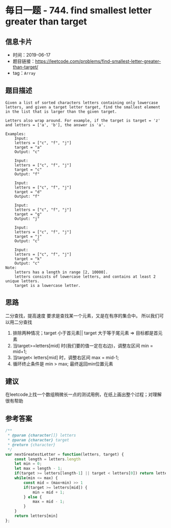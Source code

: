 # 毎日一题 -  744. find smallest letter greater than target

## 信息卡片
* 时间：2019-06-17
* 题目链接：https://leetcode.com/problems/find-smallest-letter-greater-than-target/
* tag：`Array`

## 题目描述
```
Given a list of sorted characters letters containing only lowercase letters, and given a target letter target, find the smallest element in the list that is larger than the given target.

Letters also wrap around. For example, if the target is target = 'z' and letters = ['a', 'b'], the answer is 'a'.

Examples:
    Input:
    letters = ["c", "f", "j"]
    target = "a"
    Output: "c"

    Input:
    letters = ["c", "f", "j"]
    target = "c"
    Output: "f"

    Input:
    letters = ["c", "f", "j"]
    target = "d"
    Output: "f"

    Input:
    letters = ["c", "f", "j"]
    target = "g"
    Output: "j"

    Input:
    letters = ["c", "f", "j"]
    target = "j"
    Output: "c"

    Input:
    letters = ["c", "f", "j"]
    target = "k"
    Output: "c"
Note:
    letters has a length in range [2, 10000].
    letters consists of lowercase letters, and contains at least 2 unique letters.
    target is a lowercase letter.
```

## 思路
二分查找，提高速度
要求是查找某一个元素，又是在有序的集合中。
所以我们可以用二分查找
1. 排除两种情况；target 小于首元素|| target 大于等于尾元素 => 目标都是首元素
2. 当target>=letters[mid] 时(我们要的值一定在右边)，调整左区间 min = mid+1;
3. 当target< letters[mid] 时，调整右区间 max = mid-1;
4. 循环终止条件是 min > max; 最终返回min位置元素

## 建议
在leetcode上找一个数组稍微长一点的测试用例，在纸上画出整个过程；对理解很有帮助

## 参考答案
```js
/**
 * @param {character[]} letters
 * @param {character} target
 * @return {character}
 */
var nextGreatestLetter = function(letters, target) {
    const length = letters.length
    let min = 0;
    let max = length - 1;
    if(target >= letters[length-1] || target < letters[0]) return letters[0];
    while(min <= max) {
        const mid = (max+min) >> 1
        if(target >= letters[mid]) {
            min = mid + 1;
        } else {
            max = mid - 1;
        }
    }
    return letters[min]
};
```
